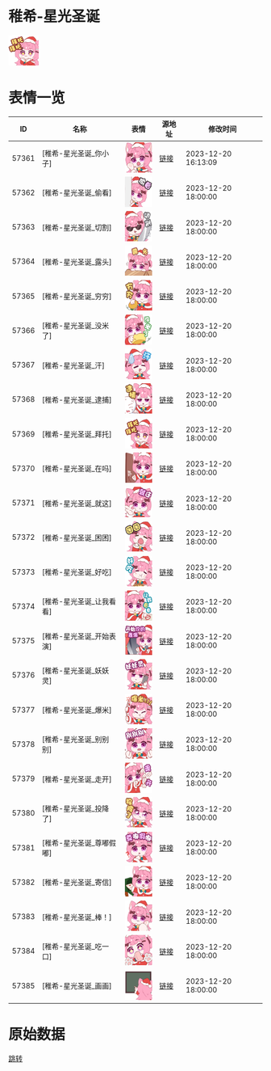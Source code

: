 # 稚希-星光圣诞

<img src="./cover.png" height="60" alt="cover" />

# 表情一览

|ID|名称|表情|源地址|修改时间|
|----|----|----|----|----|
|57361|[稚希-星光圣诞_你小子]|<img src="./pic/057361_%5B稚希-星光圣诞_你小子%5D.png" height="60" alt="你小子"/>|[链接](https://i0.hdslb.com/bfs/garb/c0e0500577a14042d675731a53bdb5bfa83da018.png)|2023-12-20 16:13:09|
|57362|[稚希-星光圣诞_偷看]|<img src="./pic/057362_%5B稚希-星光圣诞_偷看%5D.png" height="60" alt="偷看"/>|[链接](https://i0.hdslb.com/bfs/garb/dca5413abf9363b9f5d6d388155d993d933790a0.png)|2023-12-20 18:00:00|
|57363|[稚希-星光圣诞_切割]|<img src="./pic/057363_%5B稚希-星光圣诞_切割%5D.png" height="60" alt="切割"/>|[链接](https://i0.hdslb.com/bfs/garb/e11fc73222e3fad1eec2fcb0ba53c7dd38b6d627.png)|2023-12-20 18:00:00|
|57364|[稚希-星光圣诞_露头]|<img src="./pic/057364_%5B稚希-星光圣诞_露头%5D.png" height="60" alt="露头"/>|[链接](https://i0.hdslb.com/bfs/garb/0cb6f14973425c8c392170296f6dded4bef9be79.png)|2023-12-20 18:00:00|
|57365|[稚希-星光圣诞_穷穷]|<img src="./pic/057365_%5B稚希-星光圣诞_穷穷%5D.png" height="60" alt="穷穷"/>|[链接](https://i0.hdslb.com/bfs/garb/f46d2a503b9fafad4d33d6a9fb194851923454f1.png)|2023-12-20 18:00:00|
|57366|[稚希-星光圣诞_没米了]|<img src="./pic/057366_%5B稚希-星光圣诞_没米了%5D.png" height="60" alt="没米了"/>|[链接](https://i0.hdslb.com/bfs/garb/b300e6feda8044d89c6c86e7735d3f80ad41c4a8.png)|2023-12-20 18:00:00|
|57367|[稚希-星光圣诞_汗]|<img src="./pic/057367_%5B稚希-星光圣诞_汗%5D.png" height="60" alt="汗"/>|[链接](https://i0.hdslb.com/bfs/garb/a3ce4e9de8aaf7a50181f6618526509adab07e78.png)|2023-12-20 18:00:00|
|57368|[稚希-星光圣诞_逮捕]|<img src="./pic/057368_%5B稚希-星光圣诞_逮捕%5D.png" height="60" alt="逮捕"/>|[链接](https://i0.hdslb.com/bfs/garb/2f930480a8d3c8fd6b6f4ef5c6e92aee600190d1.png)|2023-12-20 18:00:00|
|57369|[稚希-星光圣诞_拜托]|<img src="./pic/057369_%5B稚希-星光圣诞_拜托%5D.png" height="60" alt="拜托"/>|[链接](https://i0.hdslb.com/bfs/garb/f1a0fad1e572b0625f9ae4a7d5b107021ce40c17.png)|2023-12-20 18:00:00|
|57370|[稚希-星光圣诞_在吗]|<img src="./pic/057370_%5B稚希-星光圣诞_在吗%5D.png" height="60" alt="在吗"/>|[链接](https://i0.hdslb.com/bfs/garb/5ca5347c1a8a864f9dc9a690e683a063b1bc0216.png)|2023-12-20 18:00:00|
|57371|[稚希-星光圣诞_就这]|<img src="./pic/057371_%5B稚希-星光圣诞_就这%5D.png" height="60" alt="就这"/>|[链接](https://i0.hdslb.com/bfs/garb/90cb4f4d6272d919a184ec75491e379e6c1c1817.png)|2023-12-20 18:00:00|
|57372|[稚希-星光圣诞_困困]|<img src="./pic/057372_%5B稚希-星光圣诞_困困%5D.png" height="60" alt="困困"/>|[链接](https://i0.hdslb.com/bfs/garb/ca88a0818388fba41c4a218f82edee89c70f0e17.png)|2023-12-20 18:00:00|
|57373|[稚希-星光圣诞_好吃]|<img src="./pic/057373_%5B稚希-星光圣诞_好吃%5D.png" height="60" alt="好吃"/>|[链接](https://i0.hdslb.com/bfs/garb/dc1ca0a2beb733045e77cab7a4ad0b45a8a457ac.png)|2023-12-20 18:00:00|
|57374|[稚希-星光圣诞_让我看看]|<img src="./pic/057374_%5B稚希-星光圣诞_让我看看%5D.png" height="60" alt="让我看看"/>|[链接](https://i0.hdslb.com/bfs/garb/5f4a36bbc456400a5072af9b4afa5695ffef1407.png)|2023-12-20 18:00:00|
|57375|[稚希-星光圣诞_开始表演]|<img src="./pic/057375_%5B稚希-星光圣诞_开始表演%5D.png" height="60" alt="开始表演"/>|[链接](https://i0.hdslb.com/bfs/garb/6dd30d3ef1ea2fbb89b0a4a22127c2c93fedeb14.png)|2023-12-20 18:00:00|
|57376|[稚希-星光圣诞_妖妖灵]|<img src="./pic/057376_%5B稚希-星光圣诞_妖妖灵%5D.png" height="60" alt="妖妖灵"/>|[链接](https://i0.hdslb.com/bfs/garb/41ffb78e463ea572c19f29eb1100f9d2122deb1d.png)|2023-12-20 18:00:00|
|57377|[稚希-星光圣诞_爆米]|<img src="./pic/057377_%5B稚希-星光圣诞_爆米%5D.png" height="60" alt="爆米"/>|[链接](https://i0.hdslb.com/bfs/garb/3ae5822d26e1e09dc297b72c3eec4daebd94b9c2.png)|2023-12-20 18:00:00|
|57378|[稚希-星光圣诞_别别别]|<img src="./pic/057378_%5B稚希-星光圣诞_别别别%5D.png" height="60" alt="别别别"/>|[链接](https://i0.hdslb.com/bfs/garb/85bd739c5cf6ba73e6c37dfc0facd806c86c456b.png)|2023-12-20 18:00:00|
|57379|[稚希-星光圣诞_走开]|<img src="./pic/057379_%5B稚希-星光圣诞_走开%5D.png" height="60" alt="走开"/>|[链接](https://i0.hdslb.com/bfs/garb/fa1f7fba2b29a42f924d6b4cf788695be95d31fa.png)|2023-12-20 18:00:00|
|57380|[稚希-星光圣诞_投降了]|<img src="./pic/057380_%5B稚希-星光圣诞_投降了%5D.png" height="60" alt="投降了"/>|[链接](https://i0.hdslb.com/bfs/garb/ad804f598bb5b7a47a216a94d49a54bb23fcca5d.png)|2023-12-20 18:00:00|
|57381|[稚希-星光圣诞_尊嘟假嘟]|<img src="./pic/057381_%5B稚希-星光圣诞_尊嘟假嘟%5D.png" height="60" alt="尊嘟假嘟"/>|[链接](https://i0.hdslb.com/bfs/garb/d2a20fa5b40308be44e5b00807cde60edd02f81a.png)|2023-12-20 18:00:00|
|57382|[稚希-星光圣诞_寄信]|<img src="./pic/057382_%5B稚希-星光圣诞_寄信%5D.png" height="60" alt="寄信"/>|[链接](https://i0.hdslb.com/bfs/garb/85b7b02457a36bb48b6577cec013a72f51a8b39f.png)|2023-12-20 18:00:00|
|57383|[稚希-星光圣诞_棒！]|<img src="./pic/057383_%5B稚希-星光圣诞_棒！%5D.png" height="60" alt="棒！"/>|[链接](https://i0.hdslb.com/bfs/garb/84660ae579e0e66c75131cf22370ebf76f5b1aac.png)|2023-12-20 18:00:00|
|57384|[稚希-星光圣诞_吃一口]|<img src="./pic/057384_%5B稚希-星光圣诞_吃一口%5D.png" height="60" alt="吃一口"/>|[链接](https://i0.hdslb.com/bfs/garb/30186ca3949d864150473e310625d799b5129113.png)|2023-12-20 18:00:00|
|57385|[稚希-星光圣诞_画画]|<img src="./pic/057385_%5B稚希-星光圣诞_画画%5D.png" height="60" alt="画画"/>|[链接](https://i0.hdslb.com/bfs/garb/26462eb8ff04934d55a5bba880786f33a190b326.png)|2023-12-20 18:00:00|

# 原始数据

[跳转](./raw.json)

